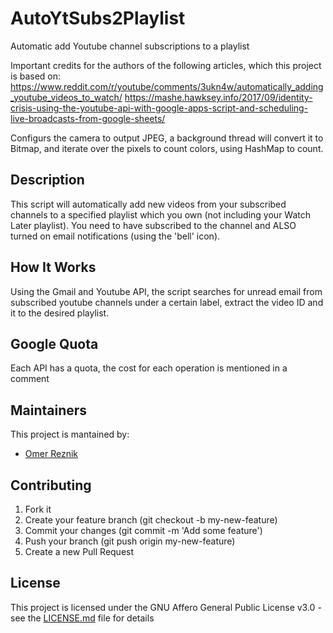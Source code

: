 # AutoYtSubs2Playlist
Automatic add Youtube channel subscriptions to a playlist

Important credits for the authors of the following articles, which this project is based on:
https://www.reddit.com/r/youtube/comments/3ukn4w/automatically_adding_youtube_videos_to_watch/
https://mashe.hawksey.info/2017/09/identity-crisis-using-the-youtube-api-with-google-apps-script-and-scheduling-live-broadcasts-from-google-sheets/

Configurs the camera to output JPEG, a background thread will convert it to Bitmap, and iterate over the pixels to count colors, using HashMap to count.


## Description 
This script will automatically add new videos from your subscribed channels to a specified playlist which you own (not including your Watch Later playlist).
You need to have subscribed to the channel and ALSO turned on email notifications (using the 'bell' icon).

## How It Works
Using the Gmail and Youtube API, the script searches for unread email from subscribed youtube channels under a certain label, extract the video ID and it to the desired playlist.

## Google Quota
Each API has a quota, the cost for each operation is mentioned in a comment

## Maintainers
This project is mantained by:
* [Omer Reznik](http://github.com/GipsyBeggar)

## Contributing
1. Fork it
2. Create your feature branch (git checkout -b my-new-feature)
3. Commit your changes (git commit -m 'Add some feature')
4. Push your branch (git push origin my-new-feature)
5. Create a new Pull Request


## License
This project is licensed under the GNU Affero General Public License v3.0 - see the [LICENSE.md](LICENSE.md) file for details
